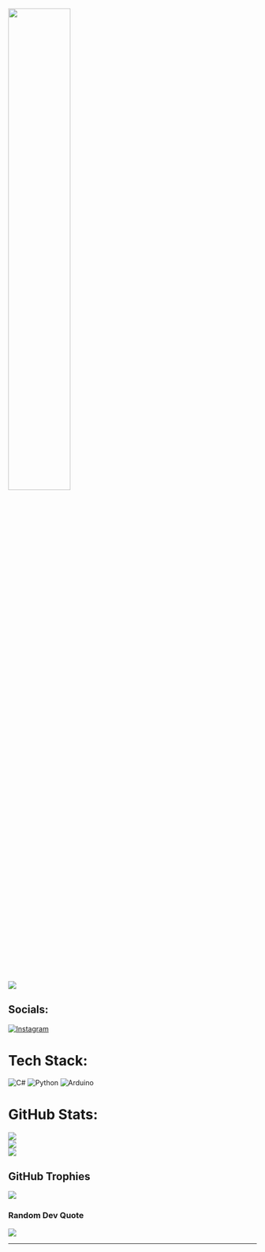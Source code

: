 # <img width="50%" src= "https://readme-typing-svg.demolab.com?font=Fira+Code&pause=1000&color=4a76fc&background=FF6AAA00&vCenter=false&multiline=true&width=435&height=30&lines=Neyğ+Shanchez%2C+Mii??+ ">
[![](https://visitcount.itsvg.in/api?id=ravzasanchez&icon=0&color=1)](https://visitcount.itsvg.in)

##  Socials:
[![Instagram](https://img.shields.io/badge/Instagram-%23E4405F.svg?logo=Instagram&logoColor=white)](https://instagram.com/ravzasanchez) 

#  Tech Stack:
![C#](https://img.shields.io/badge/c%23-%23239120.svg?style=plastic&logo=c-sharp&logoColor=white) ![Python](https://img.shields.io/badge/python-3670A0?style=plastic&logo=python&logoColor=ffdd54) ![Arduino](https://img.shields.io/badge/-Arduino-00979D?style=plastic&logo=Arduino&logoColor=white)
#  GitHub Stats:
![](https://github-readme-stats.vercel.app/api?username=ravzasanchez&theme=prussian&hide_border=false&include_all_commits=false&count_private=false)<br/>
![](https://github-readme-streak-stats.herokuapp.com/?user=ravzasanchez&theme=prussian&hide_border=false)<br/>
![](https://github-readme-stats.vercel.app/api/top-langs/?username=ravzasanchez&theme=prussian&hide_border=false&include_all_commits=false&count_private=false&layout=compact)

## GitHub Trophies
![](https://github-profile-trophy.vercel.app/?username=ravzasanchez&theme=radical&no-frame=false&no-bg=true&margin-w=4)

###  Random Dev Quote
![](https://quotes-github-readme.vercel.app/api?type=horizontal&theme=radical)

---

<!-- Proudly created with GPRM ( https://gprm.itsvg.in ) -->
